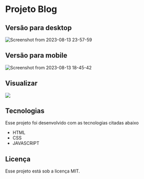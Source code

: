 # Projeto Blog

## Versão para desktop

![Screenshot from 2023-08-13 23-57-59](https://github.com/aleanrocha/projeto-blog/assets/109040443/4c721b71-2202-4e24-8e06-89cae86565b4)

## Versão para mobile

![Screenshot from 2023-08-13 18-45-42](https://github.com/aleanrocha/projeto-blog/assets/109040443/b053ab1f-ea14-4050-a09e-b3eeee9d736f)

## Visualizar

<div>
  <a href="https://aleanrocha.github.io/projeto-blog/"><img alt"img-ver" src="https://img.shields.io/badge/Ver Projeto-262577?style=for-the-badge&logo=Ver&logoColor=white"></a>
</div>

## Tecnologias

Esse projeto foi desenvolvido com as tecnologias citadas abaixo

- HTML
- CSS
- JAVASCRIPT

## Licença

Esse projeto está sob a licença MIT.

